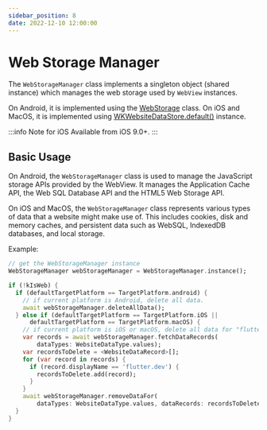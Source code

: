 ```yaml
---
sidebar_position: 8
date: 2022-12-10 12:00:00
---
```


# Web Storage Manager

The `WebStorageManager` class implements a singleton object (shared instance) which manages the web storage used by `WebView` instances.

On Android, it is implemented using the [WebStorage](https://developer.android.com/reference/android/webkit/WebStorage.html) class.
On iOS and MacOS, it is implemented using [WKWebsiteDataStore.default()](https://developer.apple.com/documentation/webkit/wkwebsitedatastore) instance.

:::info Note for iOS
  Available from iOS 9.0+.
:::

## Basic Usage

On Android, the `WebStorageManager` class is used to manage the JavaScript storage APIs provided by the WebView.
It manages the Application Cache API, the Web SQL Database API and the HTML5 Web Storage API.

On iOS and MacOS, the `WebStorageManager` class represents various types of data that a website might make use of.
This includes cookies, disk and memory caches, and persistent data such as WebSQL, IndexedDB databases, and local storage.

Example:
```dart
// get the WebStorageManager instance
WebStorageManager webStorageManager = WebStorageManager.instance();

if (!kIsWeb) {
  if (defaultTargetPlatform == TargetPlatform.android) {
    // if current platform is Android, delete all data.
    await webStorageManager.deleteAllData();
  } else if (defaultTargetPlatform == TargetPlatform.iOS ||
      defaultTargetPlatform == TargetPlatform.macOS) {
    // if current platform is iOS or macOS, delete all data for "flutter.dev".
    var records = await webStorageManager.fetchDataRecords(
        dataTypes: WebsiteDataType.values);
    var recordsToDelete = <WebsiteDataRecord>[];
    for (var record in records) {
      if (record.displayName == 'flutter.dev') {
        recordsToDelete.add(record);
      }
    }
    await webStorageManager.removeDataFor(
        dataTypes: WebsiteDataType.values, dataRecords: recordsToDelete);
  }
}
```
